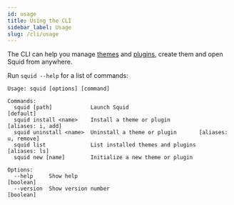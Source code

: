 ```yaml
---
id: usage
title: Using the CLI
sidebar_label: Usage
slug: /cli/usage
---
```


The CLI can help you manage [themes](/customization/themes) and [plugins](/customization/plugins), create them and open Squid from anywhere.

Run `squid --help` for a list of commands:
```shell
Usage: squid [options] [command]

Commands:
  squid [path]            Launch Squid                                 [default]
  squid install <name>    Install a theme or plugin            [aliases: i, add]
  squid uninstall <name>  Uninstall a theme or plugin       [aliases: u, remove]
  squid list              List installed themes and plugins        [aliases: ls]
  squid new [name]        Initialize a new theme or plugin

Options:
  --help     Show help                                                 [boolean]
  --version  Show version number                                       [boolean]
```
